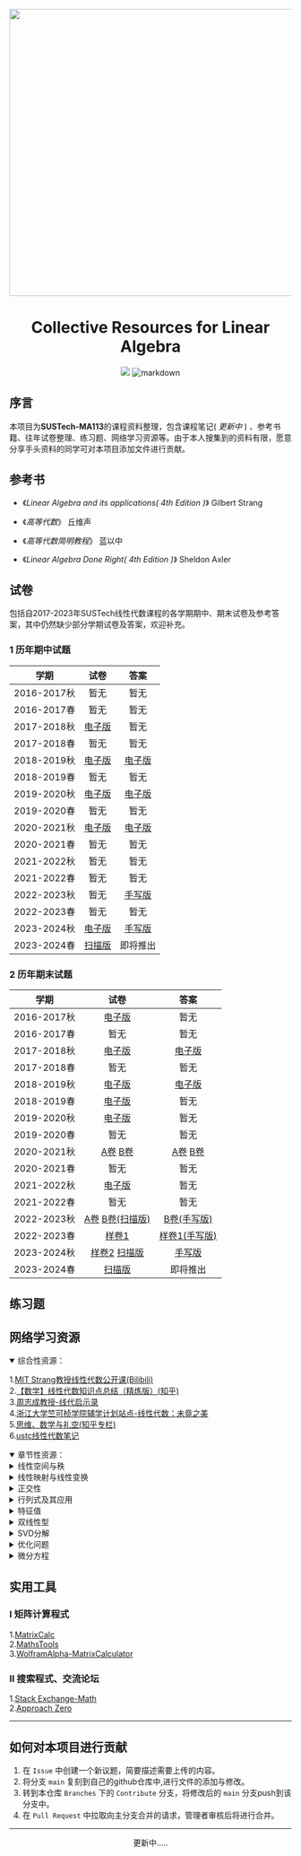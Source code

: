 
<p align="center">
  <a href="https://www.pixiv.net/artworks/29860117" target="_blank"><img src="https://s2.loli.net/2023/11/29/UiNF9OmVSWChkGT.jpg" width = 512 ></a>
</p>
<h1 align="center">
Collective Resources for Linear Algebra
</h1>

<p align="center">
    <a href="https://github.com/zaddle55/Collective-Resources-for-Linear-Algebra/blob/main/LICENSE"><img src="https://img.shields.io/github/license/zaddle55/Collective-Resources-for-Linear-Algebra"></a>
<img src="https://img.shields.io/badge/markdown-red" alt="markdown">
</p>

## 序言

本项目为**SUSTech-MA113**的课程资料整理，包含课程笔记( *更新中* ) 、参考书籍、往年试卷整理、练习题、网络学习资源等。由于本人搜集到的资料有限，愿意分享手头资料的同学可对本项目添加文件进行贡献。

## 参考书

- 《*Linear Algebra and its applications( 4th Edition )*》 Gilbert Strang

- 《*高等代数*》 丘维声

- 《*高等代数简明教程*》 蓝以中

- 《*Linear Algebra
 Done Right( 4th Edition )*》 Sheldon Axler

## 试卷

包括自2017-2023年SUSTech线性代数课程的各学期期中、期末试卷及参考答案，其中仍然缺少部分学期试卷及答案，欢迎补充。

### 1 **历年期中试题**

| 学期  | 试卷  |  答案 |
|:----:|:--:|:--:|
| 2016-2017秋  | 暂无  |暂无 |
| 2016-2017春  | 暂无  |暂无 |
| 2017-2018秋  | [电子版](https://github.com/zaddle55/Collective-Resources-for-Linear-Algebra/blob/main/Exam/2017-2018FA%20Midterm.pdf)  | 暂无  |
| 2017-2018春  |暂无   |暂无   |
| 2018-2019秋  |[电子版](https://github.com/zaddle55/Collective-Resources-for-Linear-Algebra/blob/main/Exam/2018-2019FA%20Midterm.pdf)   |[电子版](https://github.com/zaddle55/Collective-Resources-for-Linear-Algebra/blob/main/Exam/2018-2019FA%20Midterm-solution.pdf)   |
| 2018-2019春  |暂无   |暂无   |
| 2019-2020秋  |[电子版](https://github.com/zaddle55/Collective-Resources-for-Linear-Algebra/blob/main/Exam/2019-2020FA%20Midterm.pdf)   |[电子版](https://github.com/zaddle55/Collective-Resources-for-Linear-Algebra/blob/main/Exam/2019-2020FA%20Answer%20to%20Midterm.pdf)   |
| 2019-2020春  |暂无   |暂无   |
| 2020-2021秋  |[电子版](https://github.com/zaddle55/Collective-Resources-for-Linear-Algebra/blob/main/Exam/2020-2021FA%20Midterm%20Exam.pdf)   |[电子版](https://github.com/zaddle55/Collective-Resources-for-Linear-Algebra/blob/main/Exam/2020-2021FA%20Answer%20for%20Midterm.pdf)   |
| 2020-2021春  |暂无   |暂无   |
| 2021-2022秋  |暂无   |暂无   |
| 2021-2022春  |暂无   |暂无   |
| 2022-2023秋  |暂无   |[手写版](https://github.com/zaddle55/Collective-Resources-for-Linear-Algebra/blob/main/Exam/2022-2023%20FA%20Midterm-solution.pdf)   |
| 2022-2023春  |暂无   |暂无   |
| 2023-2024秋  |[电子版](https://github.com/zaddle55/Collective-Resources-for-Linear-Algebra/blob/main/Exam/2023-2024%20FA%20Midterm.pdf)   |[手写版](https://github.com/zaddle55/Collective-Resources-for-Linear-Algebra/blob/main/Exam/2023-2024%20FA%20Midterm-solution.pdf)   |
| 2023-2024春  | [扫描版](https://github.com/zaddle55/Collective-Resources-for-Linear-Algebra/blob/main/Exam/2023-2024%20SA%20Midterm.pdf) | 即将推出 |

### 2 **历年期末试题**

| 学期  | 试卷  |  答案 |
|:----:|:--:|:--:|
| 2016-2017秋  | [电子版](https://github.com/zaddle55/Collective-Resources-for-Linear-Algebra/blob/main/Exam/2016-2017FA%20final.pdf)  |暂无 |
| 2016-2017春  | 暂无  |暂无 |
| 2017-2018秋  | [电子版](https://github.com/zaddle55/Collective-Resources-for-Linear-Algebra/blob/main/Exam/2017-2018FA%20final.pdf)  |[电子版](https://github.com/zaddle55/Collective-Resources-for-Linear-Algebra/blob/main/Exam/2017-2018FA%20solutions.pdf) |
| 2017-2018春  | 暂无  |暂无 |
| 2018-2019秋  | [电子版](https://github.com/zaddle55/Collective-Resources-for-Linear-Algebra/blob/main/Exam/2018-2019FA%20final.pdf)  |[电子版](https://github.com/zaddle55/Collective-Resources-for-Linear-Algebra/blob/main/Exam/2018-2019FA%20solutions.pdf) |
| 2018-2019春  | [电子版](https://github.com/zaddle55/Collective-Resources-for-Linear-Algebra/blob/main/Exam/2018-2019%20SA%20final.pdf)  |暂无 |
| 2019-2020秋  | [电子版](https://github.com/zaddle55/Collective-Resources-for-Linear-Algebra/blob/main/Exam/2019-2020%20FA%20final.pdf)  |暂无 |
| 2019-2020春  | 暂无  |暂无 |
| 2020-2021秋  | [A卷](https://github.com/zaddle55/Collective-Resources-for-Linear-Algebra/blob/main/Exam/2020-2021%20FA%20final.pdf) [B卷](https://github.com/zaddle55/Collective-Resources-for-Linear-Algebra/blob/main/Exam/2020-2021%20FB%20final.pdf)  |[A卷](https://github.com/zaddle55/Collective-Resources-for-Linear-Algebra/blob/main/Exam/2020-2021%20FA%20final-solutions.pdf) [B卷](https://github.com/zaddle55/Collective-Resources-for-Linear-Algebra/blob/main/Exam/2020-2021%20FB%20final-solutions.pdf) |
| 2020-2021春  | 暂无  |暂无 |
| 2021-2022秋  | [电子版](https://github.com/zaddle55/Collective-Resources-for-Linear-Algebra/blob/main/Exam/2021-2022%20FA%20final.pdf)  |暂无 |
| 2021-2022春  | 暂无  |暂无 |
| 2022-2023秋  | [A卷](https://github.com/zaddle55/Collective-Resources-for-Linear-Algebra/blob/main/Exam/2022-2023%20FA%20final.pdf) [B卷(扫描版)](https://github.com/zaddle55/Collective-Resources-for-Linear-Algebra/blob/main/Exam/2022-2023%20FB%20final.pdf) |[B卷(手写版)](https://github.com/zaddle55/Collective-Resources-for-Linear-Algebra/blob/main/Exam/2022-2023%20FB%20final-solution%20.pdf) |
| 2022-2023春  | [样卷1](https://github.com/zaddle55/Collective-Resources-for-Linear-Algebra/blob/main/Exam/2022-2023%20SA%20Final-Sample/Final%20Sample%201%20.pdf)  |[样卷1(手写版)](https://github.com/zaddle55/Collective-Resources-for-Linear-Algebra/blob/main/Exam/2022-2023%20SA%20Final-Sample/Solutions%20to%20Smple%201.pdf) |
| 2023-2024秋  | [样卷2](https://github.com/zaddle55/Collective-Resources-for-Linear-Algebra/blob/main/Exam/2022-2023%20SA%20Final-Sample/Final%20Sample%202.pdf) [扫描版](https://github.com/zaddle55/Collective-Resources-for-Linear-Algebra/blob/main/Exam/2023-2024%20FB%20final.pdf) |[手写版](https://github.com/zaddle55/Collective-Resources-for-Linear-Algebra/blob/main/Exam/2023-2024%20FB%20final-solution.pdf)  |
| 2023-2024春  | [扫描版](https://github.com/zaddle55/Collective-Resources-for-Linear-Algebra/blob/main/Exam/2023-204%20SA%20final.pdf) | 即将推出 |

## 练习题

## 网络学习资源

<details open>

<summary>综合性资源：</summary>

1.[MIT Strang教授线性代数公开课(Bilibili)](https://www.bilibili.com/video/BV16Z4y1U7oU/?spm_id_from=333.788.recommend_more_video.1&vd_source=2cb7e5e4db88cc829ffc7d7ae54d0730)<br>
2.[【数学】线性代数知识点总结（精炼版）(知乎)](https://zhuanlan.zhihu.com/p/453305373)<br>
3.[周志成教授-线代启示录](https://ccjou.wordpress.com/)<br>
4.[浙江大学竺可桢学院辅学计划站点-线性代数：未竟之美](https://ckc-agc.bowling233.top/lalu/)<br>
5.[思维、数学与礼空(知乎专栏)](https://www.zhihu.com/column/c_1259973839334813696)<br>
6.[ustc线性代数笔记](http://staff.ustc.edu.cn/~mathsu01/note/xxds.html#title)
</details>

<details open>

<summary>章节性资源：</summary>

 <details>
 
 <summary>线性空间与秩</summary>

 1.[矩阵的秩的不等式汇总及其部分证明(知乎)](https://zhuanlan.zhihu.com/p/341263037)<br>
 2.[Frobenius不等式与sylvester不等式(知乎)](https://zhuanlan.zhihu.com/p/129064037)<br>
 3.[关于矩阵的三个重要秩不等式的多种证法（初学食用，“易懂”）(知乎)](https://zhuanlan.zhihu.com/p/667260847)<br>
4.线性代数的本质 - 01 - 向量究竟是什么？-3Blue1Brown [Bililbili源(中字)](https://www.bilibili.com/video/BV1Ys411k7yQ/?spm_id_from=333.337.search-card.all.click&vd_source=2cb7e5e4db88cc829ffc7d7ae54d0730) [Youtube源](https://www.youtube.com/watch?v=fNk_zzaMoSs)<br>
5.线性代数的本质 - 02 - 线性组合、张成的空间与基 -3Blue1Brown [Bililbili源(中字)](https://www.bilibili.com/video/BV12s411k7S5/?spm_id_from=333.788.recommend_more_video.-1&vd_source=2cb7e5e4db88cc829ffc7d7ae54d0730) [Youtube源](https://www.youtube.com/watch?v=k7RM-ot2NWY)<br>

 </details>

 <details>
 
 <summary>线性映射与线性变换</summary>

1.线性代数的本质 - 03 - 矩阵与线性变换 -3Blue1Brown [Bililbili源(中字)](https://www.bilibili.com/video/BV1ns41167b9/?spm_id_from=333.788.recommend_more_video.-1&vd_source=2cb7e5e4db88cc829ffc7d7ae54d0730) [Youtube源](https://www.youtube.com/watch?v=kYB8IZa5AuE)
 </details>
 
<details>
 
 <summary>正交性</summary>

 1.[线性代数之最小二乘法及原理(知乎)](https://zhuanlan.zhihu.com/p/38302609)<br>

 </details>
 
 <details>
 
 <summary>行列式及其应用</summary>

 1.[八大类型行列式及其解法(知乎)](https://zhuanlan.zhihu.com/p/34685081)<br>

 </details>

 <details>
 
 <summary>特征值</summary>

 1.[Cayley-Hamilton定理(知乎)](https://zhuanlan.zhihu.com/p/49119054)<br>

 </details>

 <details>
 
 <summary>双线性型</summary>

 </details>

 <details>
 
 <summary>SVD分解</summary>

 </details>

 <details>
 
 <summary>优化问题</summary>

 </details>

 <details>
 
 <summary>微分方程</summary>

 </details>

</details>

## 实用工具

### Ⅰ 矩阵计算程式

1.[MatrixCalc](https://matrixcalc.org/)<br>
2.[MathsTools](https://www.mathstools.com/)<br>
3.[WolframAlpha-MatrixCalculator](https://www.wolframalpha.com/input/?i=matrix+calculator)<br>

### Ⅱ 搜索程式、交流论坛
1.[Stack Exchange-Math](https://math.stackexchange.com/)<br>
2.[Approach Zero](https://approach0.xyz/search/)<br>

-----

## 如何对本项目进行贡献

1. 在 `Issue` 中创建一个新议题，简要描述需要上传的内容。
2. 将分支 `main` 复刻到自己的github仓库中,进行文件的添加与修改。
3. 转到本仓库 `Branches` 下的 `Contribute` 分支，将修改后的 `main` 分支push到该分支中。
4. 在 `Pull Request` 中拉取向主分支合并的请求，管理者审核后将进行合并。

---

<p align="center">更新中.....</p>